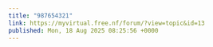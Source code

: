 ```yaml
---
title: "987654321"
link: https://myvirtual.free.nf/forum/?view=topic&id=13
published: Mon, 18 Aug 2025 08:25:56 +0000
---
```


